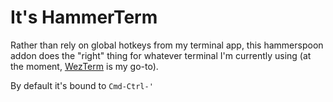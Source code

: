 # It's HammerTerm

Rather than rely on global hotkeys from my terminal app, this hammerspoon addon does the "right" thing for whatever terminal I'm currently using (at the moment, [WezTerm](https://wezfurlong.org/wezterm/) is my go-to).

By default it's bound to `Cmd-Ctrl-'`
